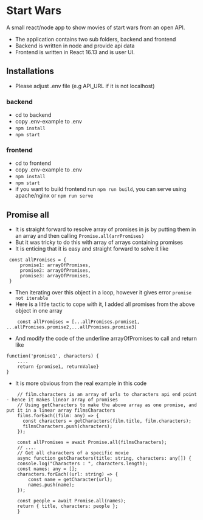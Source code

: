 # Start Wars

A small react/node app to show movies of start wars from an open API.

- The application contains two sub folders, backend and frontend
- Backend is written in node and provide api data
- Frontend is written in React 16.13 and is user UI.

## Installations

- Please adjust .env file (e.g API_URL if it is not localhost)

### backend

- cd to backend
- copy .env-example to .env
- `npm install`
- `npm start`

### frontend

- cd to frontend
- copy .env-example to .env
- `npm install`
- `npm start`
- if you want to build frontend run `npm run build`, you can serve using apache/nginx or `npm run serve`

## Promise all

- It is straight forward to resolve array of promises in js by putting them in an array and then calling `Promise.all(arrPromises)`
- But it was tricky to do this with array of arrays containing promises
- It is enticing that it is easy and straight forward to solve it like

```
 const allPromises = {
     promise1: arrayOfPromises,
     promise2: arrayOfPromises,
     promise3: arrayOfPromises,
 }
```

- Then iterating over this object in a loop, however it gives error `promise not iterable`
- Here is a little tactic to cope with it, I added all promises from the above object in one array

```
    const allPromises = [...allPromises.promise1, ...allPromises.promise2,...allPromises.promise3]
```

- And modify the code of the underline arrayOfPromises to call and return like

```
function('promise1', characters) {
    ....
    return {promise1, returnValue}
}
```

- It is more obvious from the real example in this code

```
    // film.characters is an array of urls to characters api end point - hence it makes linear array of promises
    // Using getCharacters to make the above array as one promise, and put it in a linear array filmsCharacters
    films.forEach((film: any) => {
      const characters = getCharacters(film.title, film.characters);
      filmsCharacters.push(characters);
    });

    const allPromises = await Promise.all(filmsCharacters);
    // ....
    // Get all characters of a specific movie
    async function getCharacters(title: string, characters: any[]) {
    console.log("Characters : ", characters.length);
    const names: any = [];
    characters.forEach((url: string) => {
        const name = getCharacter(url);
        names.push(name);
    });

    const people = await Promise.all(names);
    return { title, characters: people };
    }
```
